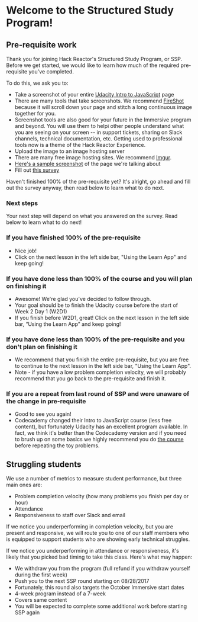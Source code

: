 # Welcome to the Structured Study Program!

## Pre-requisite work

Thank you for joining Hack Reactor's Structured Study Program, or SSP. Before we get started, we would like to learn how much of the required pre-requisite you've completed.

To do this, we ask you to:

 * Take a screenshot of your entire <a href="https://classroom.udacity.com/courses/ud803" target="_blank">Udacity Intro to JavaScript</a> page
  * There are many tools that take screenshots. We recommend <a href="https://www.google.com/url?sa=t&rct=j&q=&esrc=s&source=web&cd=3&cad=rja&uact=8&ved=0ahUKEwii0redzsTVAhUoqlQKHTa9BgEQFggzMAI&url=https://chrome.google.com/webstore/detail/take-webpage-screenshots/mcbpblocgmgfnpjjppndjkmgjaogfceg?hl=en&usg=AFQjCNH3LJ6SzRuM9QYL2J7JP9Iqev3NRg" target="_blank">FireShot</a> because it will scroll down your page and stitch a long continuous image together for you.
  * Screenshot tools are also good for your future in the Immersive program and beyond. You will use them to helpi other people understand what you are seeing on your screen -- in support tickets, sharing on Slack channels, technical documentation, etc. Getting used to professional tools now is a theme of the Hack Reactor Experience.
 * Upload the image to an image hosting server
  * There are many free image hosting sites. We recommend <a href="http://imgur.com/upload" target="_blank">Imgur</a>.
  * <a href="../public/img/udacity-screenshot.img" target="_blank">Here's a sample screenshot</a> of the page we're talking about
 * Fill out <a href="https://goo.gl/forms/m8jg6poVJhMv9DPg2" target="_blank">this survey</a>

Haven't finished 100% of the pre-requisite yet? It's alright, go ahead and fill out the survey anyway, then read below to learn what to do next.

### Next steps
Your next step will depend on what you answered on the survey. Read below to learn what to do next!

### If you have finished 100% of the pre-requisite
* Nice job!
* Click on the next lesson in the left side bar, "Using the Learn App" and keep going!

### If you have done less than 100% of the course and you will plan on finishing it
 * Awesome! We're glad you've decided to follow through.
 * Your goal should be to finish the Udacity course before the start of Week 2 Day 1 (W2D1)
 * If you finish before W2D1, great! Click on the next lesson in the left side bar, “Using the Learn App” and keep going!

### If you have done less than 100% of the pre-requisite and you don't plan on finishing it
 * We recommend that you finish the entire pre-requisite, but you are free to continue to the next lesson in the left side bar, "Using the Learn App".
 * Note - if you have a low problem completion velocity, we will probably recommend that you go back to the pre-requisite and finish it.

### If you are a repeat from last round of SSP and were unaware of the change in pre-requisite
 * Good to see you again! 
 * Codecademy changed their Intro to JavaScript course (less free content), but fortunately Udacity has an excellent program available. In fact, we think it's better than the Codecademy version and if you need to brush up on some basics we highly recommend you do <a href="https://classroom.udacity.com/courses/ud803" target="_blank">the course</a> before repeating the toy problems.

## Struggling students
We use a number of metrics to measure student performance, but three main ones are:

 * Problem completion velocity (how many problems you finish per day or hour)
 * Attendance
 * Responsiveness to staff over Slack and email

If we notice you underperforming in completion velocity, but you are present and responsive, we will route you to one of our staff members who is equipped to support students who are showing early technical struggles.

If we notice you underperforming in attendance or responsiveness, it's likely that you picked bad timing to take this class. Here's what may happen:

 * We withdraw you from the program (full refund if you withdraw yourself during the first week)
 * Push you to the next SSP round starting on 08/28/2017
  * Fortunately, this round also targets the October Immersive start dates
  * 4-week program instead of a 7-week
  * Covers same content
  * You will be expected to complete some additional work before starting SSP again

